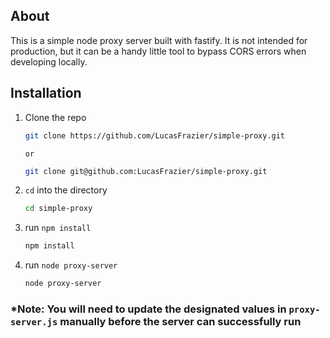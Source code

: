 ## About

This is a simple node proxy server built with fastify. It is not intended for production, but it can be a handy little tool to bypass CORS errors when developing locally.

## Installation

1.  Clone the repo

    ```sh
    git clone https://github.com/LucasFrazier/simple-proxy.git
    ```

        or

    ```sh
    git clone git@github.com:LucasFrazier/simple-proxy.git
    ```

1.  `cd` into the directory

    ```sh
    cd simple-proxy
    ```

1.  run `npm install`

    ```sh
    npm install
    ```

1.  run `node proxy-server`

    ```sh
    node proxy-server
    ```

### \*Note: You will need to update the designated values in `proxy-server.js` manually before the server can successfully run
